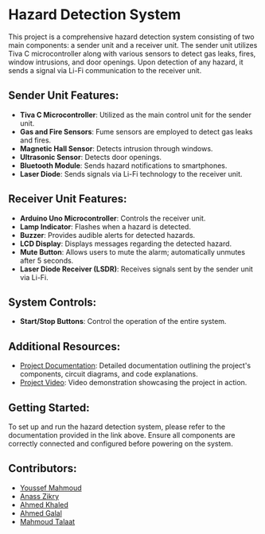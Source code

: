 # Hazard Detection System

This project is a comprehensive hazard detection system consisting of two main components: a sender unit and a receiver unit. The sender unit utilizes Tiva C microcontroller along with various sensors to detect gas leaks, fires, window intrusions, and door openings. Upon detection of any hazard, it sends a signal via Li-Fi communication to the receiver unit.

## Sender Unit Features:
- **Tiva C Microcontroller**: Utilized as the main control unit for the sender unit.
- **Gas and Fire Sensors**: Fume sensors are employed to detect gas leaks and fires.
- **Magnetic Hall Sensor**: Detects intrusion through windows.
- **Ultrasonic Sensor**: Detects door openings.
- **Bluetooth Module**: Sends hazard notifications to smartphones.
- **Laser Diode**: Sends signals via Li-Fi technology to the receiver unit.

## Receiver Unit Features:
- **Arduino Uno Microcontroller**: Controls the receiver unit.
- **Lamp Indicator**: Flashes when a hazard is detected.
- **Buzzer**: Provides audible alerts for detected hazards.
- **LCD Display**: Displays messages regarding the detected hazard.
- **Mute Button**: Allows users to mute the alarm; automatically unmutes after 5 seconds.
- **Laser Diode Receiver (LSDR)**: Receives signals sent by the sender unit via Li-Fi.

## System Controls:
- **Start/Stop Buttons**: Control the operation of the entire system.

## Additional Resources:
- [Project Documentation](https://drive.google.com/file/d/1mSzgsOncTHhjm9P1KVLquHjqN82NWDgf/view?usp=sharing): Detailed documentation outlining the project's components, circuit diagrams, and code explanations.
- [Project Video](https://www.youtube.com/watch?v=awd9nEAME8g): Video demonstration showcasing the project in action.

## Getting Started:
To set up and run the hazard detection system, please refer to the documentation provided in the link above. Ensure all components are correctly connected and configured before powering on the system.

## Contributors:
- [Youssef Mahmoud](https://github.com/xYoussefMahmoudx)
- [Anass Zikry](https://github.com/anass-zikry)
- [Ahmed Khaled](https://github.com/Ahmedkhaledd1)
- [Ahmed Galal](https://github.com/ABarakat27)
- [Mahmoud Talaat](https://github.com/Mtalaat432)
  


